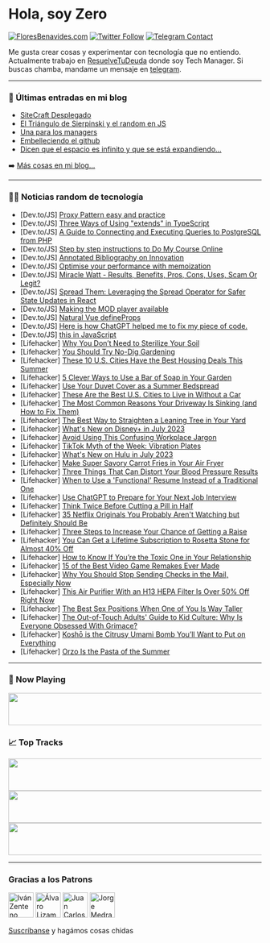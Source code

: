 # Hola, soy Zero

[![FloresBenavides.com](https://img.shields.io/website?down_message=oops&label=MiBlog&style=for-the-badge&up_message=online&url=https%3A%2F%2Ffloresbenavides.com)](https://floresbenavides.com) [![Twitter Follow](https://img.shields.io/twitter/follow/ZeroDragon?color=%231DA1F2&label=Follow&logo=twitter&logoColor=ffffff&style=for-the-badge)](https://twitter.com/zerodragon) [![Telegram Contact](https://img.shields.io/badge/escr%C3%ADbeme-ZeroDragon-%2326A5E4?style=for-the-badge&logo=telegram)](https://t.me/zerodragon)

Me gusta crear cosas y experimentar con tecnología que no entiendo.
Actualmente trabajo en [ResuelveTuDeuda](http://github.com/resuelve) donde soy Tech Manager.
Si buscas chamba, mandame un mensaje en [telegram](https://t.me/zerodragon).

---

### 📕 Últimas entradas en mi blog
<!-- BLOG-POST-LIST:START -->
- [SiteCraft Desplegado](https://floresbenavides.com/sitecraft-desplegado/)
- [El Triángulo de Sierpinski y el random en JS](https://floresbenavides.com/el-triangulo-de-sierpinski-y-el-random-en-js/)
- [Una para los managers](https://floresbenavides.com/una-para-los-managers/)
- [Embelleciendo el github](https://floresbenavides.com/embelleciendo-el-github/)
- [Dicen que el espacio es infinito y que se está expandiendo…](https://floresbenavides.com/dicen-que-el-espacio-es-infinito-y-que-se-esta-expandiendo/)
<!-- BLOG-POST-LIST:END -->

➡️ [Más cosas en mi blog...](https://floresbenavides.com)

---

### 👨‍💻 Noticias random de tecnología
<!-- TECH-POSTS:START -->
- [Dev.to/JS] [Proxy Pattern easy and practice](https://dev.to/julioleiva/proxy-pattern-easy-and-practice-4l7b)
- [Dev.to/JS] [Three Ways of Using &quot;extends&quot; in TypeScript](https://dev.to/tomoy/three-ways-of-using-extends-in-typescript-3dld)
- [Dev.to/JS] [A Guide to Connecting and Executing Queries to PostgreSQL from PHP](https://dev.to/sh20raj/a-guide-to-connecting-and-executing-queries-to-postgresql-from-php-4p8d)
- [Dev.to/JS] [Step by step instructions to Do My Course Online](https://dev.to/farridsam53612/step-by-step-instructions-to-do-my-course-online-2dm6)
- [Dev.to/JS] [Annotated Bibliography on Innovation](https://dev.to/farridsam53612/annotated-bibliography-on-innovation-3116)
- [Dev.to/JS] [Optimise your performance with memoization](https://dev.to/julioleiva/optimise-your-performance-with-memoization-agf)
- [Dev.to/JS] [Miracle Watt - Results, Benefits, Pros, Cons, Uses, Scam Or Legit?](https://dev.to/miraclewat58097/miracle-watt-results-benefits-pros-cons-uses-scam-or-legit-2fe6)
- [Dev.to/JS] [Spread Them: Leveraging the Spread Operator for Safer State Updates in React](https://dev.to/tylerasa/spread-them-leveraging-the-spread-operator-for-safer-state-updates-in-react-30gm)
- [Dev.to/JS] [Making the MOD player available](https://dev.to/atornblad/making-the-mod-player-available-267p)
- [Dev.to/JS] [Natural Vue defineProps](https://dev.to/c5n8/natural-vue-defineprops-24dk)
- [Dev.to/JS] [Here is how ChatGPT helped me to fix my piece of code.](https://dev.to/monkcodes/here-is-how-chatgpt-helped-me-to-fix-my-piece-of-code-31lk)
- [Dev.to/JS] [this in JavaScript](https://dev.to/indracit/this-in-javascript-2fb1)
- [Lifehacker] [Why You Don’t Need to Sterilize Your Soil](https://lifehacker.com/why-you-don-t-need-to-sterilize-your-soil-1850546154)
- [Lifehacker] [You Should Try No-Dig Gardening](https://lifehacker.com/you-should-try-no-dig-gardening-1850546243)
- [Lifehacker] [These 10 U.S. Cities Have the Best Housing Deals This Summer](https://lifehacker.com/these-10-u-s-cities-have-the-best-housing-deals-this-s-1850546265)
- [Lifehacker] [5 Clever Ways to Use a Bar of Soap in Your Garden](https://lifehacker.com/5-clever-ways-to-use-a-bar-of-soap-in-your-garden-1850546173)
- [Lifehacker] [Use Your Duvet Cover as a Summer Bedspread](https://lifehacker.com/use-your-duvet-cover-as-a-summer-bedspread-1850546224)
- [Lifehacker] [These Are the Best U.S. Cities to Live in Without a Car](https://lifehacker.com/these-are-the-best-u-s-cities-to-live-in-without-a-car-1850546182)
- [Lifehacker] [The Most Common Reasons Your Driveway Is Sinking &lpar;and How to Fix Them&rpar;](https://lifehacker.com/the-most-common-reasons-your-driveway-is-sinking-and-h-1850544174)
- [Lifehacker] [The Best Way to Straighten a Leaning Tree in Your Yard](https://lifehacker.com/the-best-way-to-straighten-a-leaning-tree-in-your-yard-1850544183)
- [Lifehacker] [What&#39;s New on Disney+ in July 2023](https://lifehacker.com/whats-new-on-disney-in-july-2023-1850548262)
- [Lifehacker] [Avoid Using This Confusing Workplace Jargon](https://lifehacker.com/avoid-using-this-confusing-workplace-jargon-1850543583)
- [Lifehacker] [TikTok Myth of the Week: Vibration Plates](https://lifehacker.com/tiktok-myth-of-the-week-vibration-plates-1850548917)
- [Lifehacker] [What&#39;s New on Hulu in July 2023](https://lifehacker.com/whats-new-on-hulu-in-july-2023-1850548738)
- [Lifehacker] [Make Super Savory Carrot Fries in Your Air Fryer](https://lifehacker.com/make-super-savory-carrot-fries-in-your-air-fryer-1850548742)
- [Lifehacker] [Three Things That Can Distort Your Blood Pressure Results](https://lifehacker.com/three-things-that-can-distort-your-blood-pressure-resul-1850547887)
- [Lifehacker] [When to Use a &#39;Functional&#39; Resume Instead of a Traditional One](https://lifehacker.com/when-to-use-a-functional-resume-instead-of-a-traditiona-1850548206)
- [Lifehacker] [Use ChatGPT to Prepare for Your Next Job Interview](https://lifehacker.com/use-chatgpt-to-prepare-for-your-next-job-interview-1850547294)
- [Lifehacker] [Think Twice Before Cutting a Pill in Half](https://lifehacker.com/think-twice-before-cutting-a-pill-in-half-1850547388)
- [Lifehacker] [35 Netflix Originals You Probably Aren&#39;t Watching but Definitely Should Be](https://lifehacker.com/25-netflix-original-shows-you-probably-arent-watching-b-1847429789)
- [Lifehacker] [Three Steps to Increase Your Chance of Getting a Raise](https://lifehacker.com/three-steps-to-increase-your-chance-of-getting-a-raise-1850546691)
- [Lifehacker] [You Can Get a Lifetime Subscription to Rosetta Stone for Almost 40% Off](https://lifehacker.com/you-can-get-a-lifetime-subscription-to-rosetta-stone-fo-1850541124)
- [Lifehacker] [How to Know If You’re the Toxic One in Your Relationship](https://lifehacker.com/how-to-know-if-you-re-the-toxic-one-in-your-relationshi-1850546193)
- [Lifehacker] [15 of the Best Video Game Remakes Ever Made](https://lifehacker.com/15-video-game-remakes-that-actually-deserve-to-exist-1850545901)
- [Lifehacker] [Why You Should Stop Sending Checks in the Mail, Especially Now](https://lifehacker.com/why-you-should-stop-sending-checks-in-the-mail-especia-1850543113)
- [Lifehacker] [This Air Purifier With an H13 HEPA Filter Is Over 50% Off Right Now](https://lifehacker.com/this-air-purifier-with-an-h13-hepa-filter-is-over-50-o-1850541106)
- [Lifehacker] [The Best Sex Positions When One of You Is Way Taller](https://lifehacker.com/the-best-sex-positions-when-one-of-you-is-way-taller-1850545686)
- [Lifehacker] [The Out-of-Touch Adults&#39; Guide to Kid Culture: Why Is Everyone Obsessed With Grimace?](https://lifehacker.com/the-out-of-touch-adults-guide-to-kid-culture-why-is-ev-1850546375)
- [Lifehacker] [Koshō is the Citrusy Umami Bomb You’ll Want to Put on Everything](https://lifehacker.com/kosho-is-the-citrusy-umami-bomb-you-ll-want-to-put-on-e-1850545472)
- [Lifehacker] [Orzo Is the Pasta of the Summer](https://lifehacker.com/orzo-is-the-pasta-of-the-summer-1850544500)<!-- TECH-POSTS:END -->

---

### 🎵 Now Playing
<a href="https://spotify-now-playing-dun.vercel.app/now-playing?open"><img src="https://spotify-now-playing-dun.vercel.app/now-playing" width="540" height="64"></a>

### 📈 Top Tracks
<a href="https://spotify-now-playing-dun.vercel.app/top-tracks?i=1&open"><img src="https://spotify-now-playing-dun.vercel.app/top-tracks?i=1" width="540" height="64"></a>
<a href="https://spotify-now-playing-dun.vercel.app/top-tracks?i=2&open"><img src="https://spotify-now-playing-dun.vercel.app/top-tracks?i=2" width="540" height="64"></a>
<a href="https://spotify-now-playing-dun.vercel.app/top-tracks?i=3&open"><img src="https://spotify-now-playing-dun.vercel.app/top-tracks?i=3" width="540" height="64"></a>

---

### Gracias a los Patrons
[<img src="https://avatars.githubusercontent.com/u/243380?v=4" alt="Iván Zenteno" width="50px">](https://github.com/k001) [<img src="https://avatars.githubusercontent.com/u/19955639?v=4" alt="Álvaro Lizama" width="50px">](https://github.com/alvarolizama) [<img src="https://avatars.githubusercontent.com/u/2718753?v=4" alt="Juan Carlos Ruiz" width="50px">](https://github.com/JuanCrg90) [<img src="https://avatars.githubusercontent.com/u/37025?v=4" alt="Jorge Medrano" width="50px">](https://github.com/h1pp1e) 

[Suscríbanse](https://www.patreon.com/zerodragon) y hagámos cosas chidas
